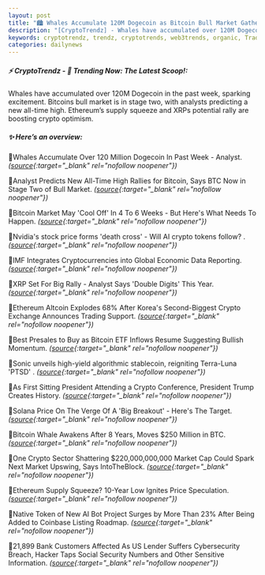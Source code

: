 ```yaml
---
layout: post
title: "🏙️ Whales Accumulate 120M Dogecoin as Bitcoin Bull Market Gathers Pace"
description: "[CryptoTrendz] - Whales have accumulated over 120M Dogecoin in the past week, sparking excitement. Bitcoins bull market is in stage two, with analysts predicting a new all-time high. Ethereum’s supply squeeze and XRPs potential rally are boosting crypto optimism."
keywords: cryptotrendz, trendz, cryptotrends, web3trends, organic, Trading, Analyst, Altcoin, AI, Listing, BTC, Market, Bitcoin, crypto, Token, Dogecoin, Trump
categories: dailynews
---
```


##### ⚡ CryptoTrendz - 📌 *Trending Now: The Latest Scoop!:*

Whales have accumulated over 120M Dogecoin in the past week, sparking excitement. Bitcoins bull market is in stage two, with analysts predicting a new all-time high. Ethereum’s supply squeeze and XRPs potential rally are boosting crypto optimism.

##### ✨ *Here’s an overview:*


🔹Whales Accumulate Over 120 Million Dogecoin In Past Week - Analyst. *([source](https://s.avyag.com/1icx){:target="_blank" rel="nofollow noopener"})*

🔹Analyst Predicts New All-Time High Rallies for Bitcoin, Says BTC Now in Stage Two of Bull Market. *([source](https://s.avyag.com/bxmu){:target="_blank" rel="nofollow noopener"})*

🔹Bitcoin Market May 'Cool Off' In 4 To 6 Weeks - But Here's What Needs To Happen. *([source](https://s.avyag.com/tmxg){:target="_blank" rel="nofollow noopener"})*

🔹Nvidia's stock price forms 'death cross' - Will AI crypto tokens follow? . *([source](https://s.avyag.com/jxs1){:target="_blank" rel="nofollow noopener"})*

🔹IMF Integrates Cryptocurrencies into Global Economic Data Reporting. *([source](https://s.avyag.com/50wd){:target="_blank" rel="nofollow noopener"})*

🔹XRP Set For Big Rally - Analyst Says 'Double Digits' This Year. *([source](https://s.avyag.com/87pv){:target="_blank" rel="nofollow noopener"})*

🔹Ethereum Altcoin Explodes 68% After Korea's Second-Biggest Crypto Exchange Announces Trading Support. *([source](https://s.avyag.com/x5sr){:target="_blank" rel="nofollow noopener"})*

🔹Best Presales to Buy as Bitcoin ETF Inflows Resume Suggesting Bullish Momentum. *([source](https://s.avyag.com/9dhm){:target="_blank" rel="nofollow noopener"})*

🔹Sonic unveils high-yield algorithmic stablecoin, reigniting Terra-Luna 'PTSD' . *([source](https://s.avyag.com/lwoj){:target="_blank" rel="nofollow noopener"})*

🔹As First Sitting President Attending a Crypto Conference, President Trump Creates History. *([source](https://s.avyag.com/vjg0){:target="_blank" rel="nofollow noopener"})*

🔹Solana Price On The Verge Of A 'Big Breakout' - Here's The Target. *([source](https://s.avyag.com/l1y0){:target="_blank" rel="nofollow noopener"})*

🔹Bitcoin Whale Awakens After 8 Years, Moves $250 Million in BTC. *([source](https://s.avyag.com/bec0){:target="_blank" rel="nofollow noopener"})*

🔹One Crypto Sector Shattering $220,000,000,000 Market Cap Could Spark Next Market Upswing, Says IntoTheBlock. *([source](https://s.avyag.com/9ube){:target="_blank" rel="nofollow noopener"})*

🔹Ethereum Supply Squeeze? 10-Year Low Ignites Price Speculation. *([source](https://s.avyag.com/3jj6){:target="_blank" rel="nofollow noopener"})*

🔹Native Token of New AI Bot Project Surges by More Than 23% After Being Added to Coinbase Listing Roadmap. *([source](https://s.avyag.com/tt4i){:target="_blank" rel="nofollow noopener"})*

🔹21,899 Bank Customers Affected As US Lender Suffers Cybersecurity Breach, Hacker Taps Social Security Numbers and Other Sensitive Information. *([source](https://s.avyag.com/ttj9){:target="_blank" rel="nofollow noopener"})*
